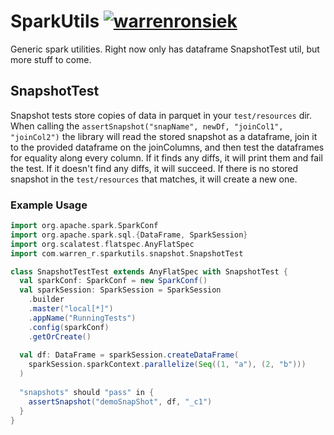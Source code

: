 # SparkUtils [![warrenronsiek](https://circleci.com/gh/warrenronsiek/SparkUtils.svg?style=shield)](<LINK>)
Generic spark utilities. Right now only has dataframe SnapshotTest 
util, but more stuff to come.

## SnapshotTest
Snapshot tests store copies of data in parquet in your `test/resources` dir.
When calling the `assertSnapshot("snapName", newDf, "joinCol1", "joinCol2")`
the library will read the stored snapshot as a dataframe, join it to the provided
dataframe on the joinColumns, and then test the dataframes for equality
along every column. If it finds any diffs, it will print them and fail 
the test. If it doesn't find any diffs, it will succeed. If there is no 
stored snapshot in the `test/resources` that matches, it will create a new one.

### Example Usage
```scala
import org.apache.spark.SparkConf
import org.apache.spark.sql.{DataFrame, SparkSession}
import org.scalatest.flatspec.AnyFlatSpec
import com.warren_r.sparkutils.snapshot.SnapshotTest

class SnapshotTestTest extends AnyFlatSpec with SnapshotTest {
  val sparkConf: SparkConf = new SparkConf()
  val sparkSession: SparkSession = SparkSession
    .builder
    .master("local[*]")
    .appName("RunningTests")
    .config(sparkConf)
    .getOrCreate()
  
  val df: DataFrame = sparkSession.createDataFrame(
    sparkSession.sparkContext.parallelize(Seq((1, "a"), (2, "b")))
  )
  
  "snapshots" should "pass" in {
    assertSnapshot("demoSnapShot", df, "_c1")
  }
}
```